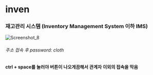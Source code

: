 # inven

### 재고관리 시스템 (Inventory Management System 이하 IMS)

![Screenshot_8](https://user-images.githubusercontent.com/66312330/127825290-866ac7fb-f5c6-4b5b-88cf-2104b584ca47.png)
###### 주소 접속 후 password: cloth

#### ctrl + space를 눌러야 버튼이 나오게끔해서 관계자 이외의 접속을 막음
